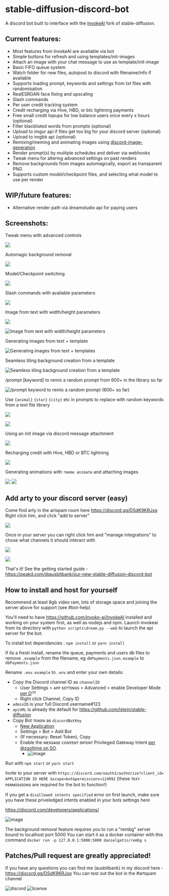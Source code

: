 # stable-diffusion-discord-bot

A discord bot built to interface with the [InvokeAI](https://github.com/invoke-ai/InvokeAI) fork of stable-diffusion.

## Current features:
- Most features from InvokeAI are available via bot
- Simple buttons for refresh and using templates/init-images
- Attach an image with your chat message to use as template/init-image
- Basic FIFO queue system
- Watch folder for new files, autopost to discord with filename/info if available
- Supports loading prompt, keywords and settings from txt files with randomisation
- RealESRGAN face fixing and upscaling
- Slash commands
- Per user credit tracking system
- Credit recharging via Hive, HBD, or btc lightning payments
- Free small credit topups for low balance users once every x hours (optional)
- Filter blacklisted words from prompts (optional)
- Upload to imgur api if files get too big for your discord server (optional)
- Upload to imgbb api (optional)
- Remixing/meming and animating images using [discord-image-generation](https://www.npmjs.com/package/discord-image-generation?activeTab=readme)
- Render prompt(s) by multiple schedules and deliver via webhooks
- Tweak menu for altering advanced settings on past renders
- Remove backgrounds from images automagically, export as transparent PNG
- Supports custom model/checkpoint files, and selecting what model to use per render


## WIP/future features:
- Alternative render path via dreamstudio api for paying users

## Screenshots:

Tweak menu with advanced controls

![](https://media.discordapp.net/attachments/1023961603319808110/1036083691270713354/unknown.png)

Automagic background removal

![](https://media.discordapp.net/attachments/1023961603319808110/1036083691627216916/unknown.png)

Model/Checkpoint switching

![](https://media.discordapp.net/attachments/1023961603319808110/1036083691971154030/unknown.png)

Slash commands with available parameters

![](https://media.discordapp.net/attachments/968822563662860338/1020031881242222683/unknown.png)

Image from text with width/height parameters

![](https://media.discordapp.net/attachments/419466215808040980/1024623676135579708/unknown.png)

![Image from text with width/height parameters](https://media.discordapp.net/attachments/968822563662860338/1018016731475751102/unknown.png)

Generating images from text + template

![Generating images from text + templates](https://media.discordapp.net/attachments/968822563662860338/1018015274802364476/unknown.png)

Seamless tiling background creation from a template

![Seamless tiling background creation from a template](https://media.discordapp.net/attachments/968822563662860338/1018017771243720704/unknown.png)

/prompt [keyword] to remix a random prompt from 600+ in the library so far

![/prompt keyword to remix a random prompt (600+ so far)](https://media.discordapp.net/attachments/968822563662860338/1020036559036231761/unknown.png)

Use `{animal}` `{star}` `{city}` etc in prompts to replace with random keywords from a text file library

![](https://media.discordapp.net/attachments/968822563662860338/1020041729342189688/unknown.png)

![](https://media.discordapp.net/attachments/968822563662860338/1020042165491089428/unknown.png)

Using an init image via discord message attachment

![](https://media.discordapp.net/attachments/968822563662860338/1020047550167912579/unknown.png)

Recharging credit with Hive, HBD or BTC lightning

![](https://media.discordapp.net/attachments/968822563662860338/1024634986067927092/unknown.png)

Generating animations with `!meme animate` and attaching images

![](https://media.discordapp.net/attachments/968822563662860338/1024638314814373928/unknown.png)
![](https://media.discordapp.net/attachments/968822563662860338/1024638318631194624/animate-1845497245.gif)

## Add arty to your discord server (easy)

Come find arty in the artspam room here https://discord.gg/DSdK9KRJxq
Right click him, and click "add to server"

![](https://media.discordapp.net/attachments/343572563647004683/1025401535611547698/unknown.png)

Once in your server you can right click him and "manage integrations" to chose what channels it should interact with

![](https://media.discordapp.net/attachments/1023961603319808110/1025392370444939284/unknown.png)

![](https://media.discordapp.net/attachments/1023961603319808110/1025392370830823434/unknown.png)

That's it! See the getting started guide - https://peakd.com/@ausbitbank/our-new-stable-diffusion-discord-bot

## How to install and host for yourself

Recommend at least 8gb video ram, lots of storage space and joining the server above for support (see #bot-help)

You'll need to have https://github.com/invoke-ai/InvokeAI installed and working on your system first, as well as nodejs and npm.
Launch invokeai from its directory with `python scripts\dream.py --web` to launch the api server for the bot.

To install bot dependancies : `npm install` or `yarn install`

If its a fresh install, rename the queue, payments and users db files to remove `.example` from the filename, eg `dbPayments.json.example` to `dbPayments.json`

Rename `.env.example` to `.env` and enter your own details:
- Copy the Discord channel ID as `channelID`
  - User Settings > ᴀᴘᴘ sᴇᴛᴛɪɴɢs > Advanced > enable Developer Mode [per D](https://support.discord.com/hc/en-us/articles/206346498-Where-can-I-find-my-User-Server-Message-ID-)⁽ˀ⁾
  - Right click Channel, Copy ID
- `adminID` is your full Discord username#123 
- `apiURL` is already the default for https://github.com/lstein/stable-diffusion
- Copy Bot ᴛᴏᴋᴇɴ as `discordBotKey`
  - [New Application](https://discord.com/developers/applications)
  - Settings > Bot > Add Bot
  - (If necessary: Reset Token), Copy
  - Enable the ᴍᴇssᴀɢᴇ ᴄᴏɴᴛᴇɴᴛ ɪɴᴛᴇɴᴛ Privileged Gateway Intent [per @zsoltime on SO](https://stackoverflow.com/a/73037243).
    - ![image](https://user-images.githubusercontent.com/115931/189581611-673c32d7-19ce-4710-8911-1e71481fe257.png)

Run with `npm start` or `yarn start`

Invite to your server with `https://discord.com/oauth2/authorize?client_id= APPLICATION ID HERE &scope=bot&permissions=124992` (these ᴛᴇxᴛ ᴘᴇʀᴍɪssɪᴏɴs are required for the bot to function!)

If you get a `disallowed intents specified` error on first launch, make sure you have these priveledged intents enabled in your bots settings here 

https://discord.com/developers/applications/

![image](https://media.discordapp.net/attachments/902380838187040789/1026761264631906304/unknown.png?width=741&height=716)

The background removal feature requires you to run a "rembg" server bound to localhost port 5000
You can start it as a docker container with this command
`docker run -p 127.0.0.1:5000:5000 danielgatis/rembg s`

Patches/Pull request are greatly appreciated!
-----------------------

If you have any questions you can find me (ausbitbank) in my discord here - https://discord.gg/DSdK9KRJxq
You can test out the bot in the #artspam channel

![discord](https://img.shields.io/discord/419390618209353730?style=plastic)
![license](https://img.shields.io/github/license/ausbitbank/stable-diffusion-discord-bot?style=plastic)
